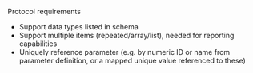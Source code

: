 Protocol requirements
- Support data types listed in schema
- Support multiple items (repeated/array/list), needed for reporting capabilities
- Uniquely reference parameter (e.g. by numeric ID or name from parameter definition, or a mapped unique value referenced to these)